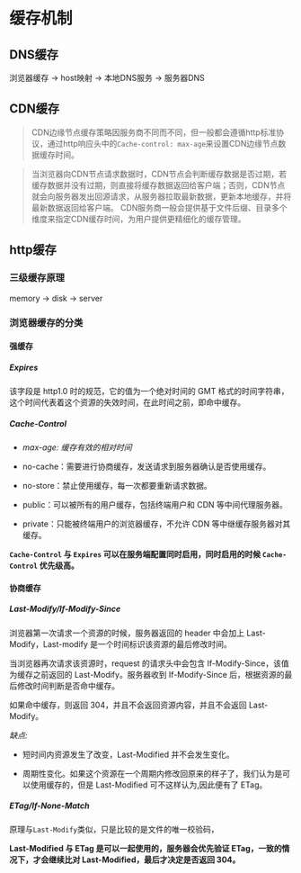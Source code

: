 # 缓存机制

## DNS缓存

浏览器缓存 → host映射 → 本地DNS服务 → 服务器DNS

## CDN缓存

> CDN边缘节点缓存策略因服务商不同而不同，但一般都会遵循http标准协议，通过http响应头中的`Cache-control: max-age`来设置CDN边缘节点数据缓存时间。

> 当浏览器向CDN节点请求数据时，CDN节点会判断缓存数据是否过期，若缓存数据并没有过期，则直接将缓存数据返回给客户端；否则，CDN节点就会向服务器发出回源请求，从服务器拉取最新数据，更新本地缓存，并将最新数据返回给客户端。 CDN服务商一般会提供基于文件后缀、目录多个维度来指定CDN缓存时间，为用户提供更精细化的缓存管理。

## http缓存

### 三级缓存原理

memory → disk → server

### 浏览器缓存的分类

#### 强缓存
##### Expires
该字段是 http1.0 时的规范，它的值为一个绝对时间的 GMT 格式的时间字符串，
这个时间代表着这个资源的失效时间，在此时间之前，即命中缓存。

##### Cache-Control

- *max-age: 缓存有效的相对时间*

- no-cache：需要进行协商缓存，发送请求到服务器确认是否使用缓存。

- no-store：禁止使用缓存，每一次都要重新请求数据。

- public：可以被所有的用户缓存，包括终端用户和 CDN 等中间代理服务器。

- private：只能被终端用户的浏览器缓存，不允许 CDN 等中继缓存服务器对其缓存。



**`Cache-Control` 与 `Expires` 可以在服务端配置同时启用，同时启用的时候 `Cache-Control` 优先级高。**

#### 协商缓存

##### Last-Modify/If-Modify-Since

浏览器第一次请求一个资源的时候，服务器返回的 header 中会加上 Last-Modify，Last-modify 是一个时间标识该资源的最后修改时间。

当浏览器再次请求该资源时，request 的请求头中会包含 If-Modify-Since，该值为缓存之前返回的 Last-Modify。服务器收到 If-Modify-Since 后，根据资源的最后修改时间判断是否命中缓存。

如果命中缓存，则返回 304，并且不会返回资源内容，并且不会返回 Last-Modify。

*缺点:*

- 短时间内资源发生了改变，Last-Modified 并不会发生变化。

- 周期性变化。如果这个资源在一个周期内修改回原来的样子了，我们认为是可以使用缓存的，但是 Last-Modified 可不这样认为,因此便有了 ETag。

##### ETag/If-None-Match

原理与`Last-Modify`类似，只是比较的是文件的唯一校验码，

**Last-Modified 与 ETag 是可以一起使用的，服务器会优先验证 ETag，一致的情况下，才会继续比对 Last-Modified，最后才决定是否返回 304。**
